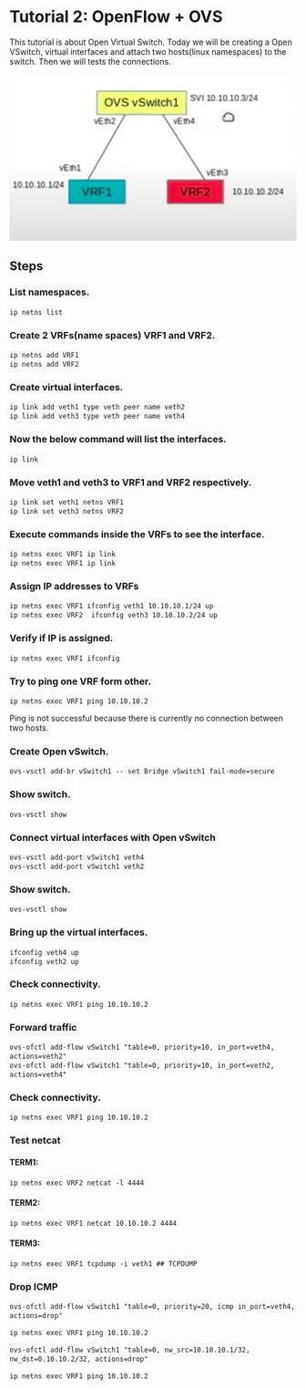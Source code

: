 # Tutorial 2: OpenFlow + OVS

This tutorial is about Open Virtual Switch. Today we will be creating a Open VSwitch, virtual interfaces and attach two hosts(linux namespaces) to the switch. Then we will tests the connections.

![ALT TEXT](https://github.com/SNL-UCSB/cs-176b-tutorials-spring23/blob/main/tutorial1/image.png?raw=true)


## Steps

### List namespaces.
```
ip netns list
```
### Create 2 VRFs(name spaces) VRF1 and VRF2.
```
ip netns add VRF1
ip netns add VRF2
```
### Create virtual interfaces.
```
ip link add veth1 type veth peer name veth2
ip link add veth3 type veth peer name veth4
```
### Now the below command will list the interfaces.
```
ip link
```
### Move veth1 and veth3 to VRF1 and VRF2 respectively.
```
ip link set veth1 netns VRF1
ip link set veth3 netns VRF2
```
### Execute commands inside the VRFs to see the interface.
```
ip netns exec VRF1 ip link
ip netns exec VRF1 ip link
```
### Assign IP addresses to VRFs
```
ip netns exec VRF1 ifconfig veth1 10.10.10.1/24 up
ip netns exec VRF2  ifconfig veth3 10.10.10.2/24 up
```
### Verify if IP is assigned.
```
ip netns exec VRF1 ifconfig
```
### Try to ping one VRF form other.
```
ip netns exec VRF1 ping 10.10.10.2
```
Ping is not successful because there is currently no connection between two hosts.
### Create Open vSwitch.
```
ovs-vsctl add-br vSwitch1 -- set Bridge vSwitch1 fail-mode=secure
```
### Show switch.
```
ovs-vsctl show
```
### Connect virtual interfaces with Open vSwitch
```
ovs-vsctl add-port vSwitch1 veth4
ovs-vsctl add-port vSwitch1 veth2
```
### Show switch.
```
ovs-vsctl show
```
### Bring up the virtual interfaces.
```
ifconfig veth4 up
ifconfig veth2 up
```
### Check connectivity.

```
ip netns exec VRF1 ping 10.10.10.2
```

### Forward traffic
```
ovs-ofctl add-flow vSwitch1 "table=0, priority=10, in_port=veth4, actions=veth2"
ovs-ofctl add-flow vSwitch1 "table=0, priority=10, in_port=veth2, actions=veth4"
```
### Check connectivity.
```
ip netns exec VRF1 ping 10.10.10.2
```

### Test netcat
#### TERM1: 
```
ip netns exec VRF2 netcat -l 4444
```
#### TERM2: 
```
ip netns exec VRF1 netcat 10.10.10.2 4444
```
#### TERM3: 
```
ip netns exec VRF1 tcpdump -i veth1 ## TCPDUMP
```
### Drop ICMP
```
ovs-ofctl add-flow vSwitch1 "table=0, priority=20, icmp in_port=veth4, actions=drop"
```
```
ip netns exec VRF1 ping 10.10.10.2
```
```
ovs-ofctl add-flow vSwitch1 "table=0, nw_src=10.10.10.1/32, nw_dst=0.10.10.2/32, actions=drop"
```
```
ip netns exec VRF1 ping 10.10.10.2
```

